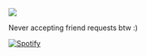 
<p align="left">
  <img src="https://discord.c99.nl/widget/theme-4/417214713886277632.png" />
</p>

Never accepting friend requests btw :)

[![Spotify](https://novatorem-brown-seven.vercel.app/api/spotify)](https://open.spotify.com/user/adrianlol2017)

